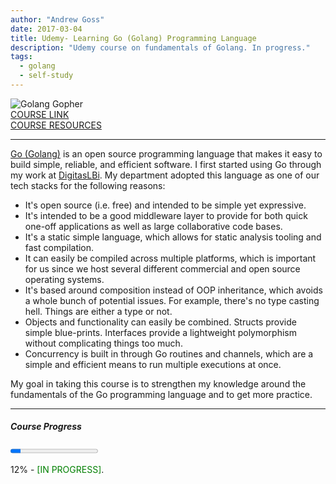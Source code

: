 ```yaml
---
author: "Andrew Goss"
date: 2017-03-04
title: Udemy- Learning Go (Golang) Programming Language
description: "Udemy course on fundamentals of Golang. In progress."
tags:
  - golang
  - self-study
---
```

![Golang Gopher](/img/post/golang_gopher.png "Golang Gopher")<br>
<a href="https://www.udemy.com/learn-how-to-code/learn/" target="_blank">COURSE LINK</a><br>
<a href="https://docs.google.com/document/d/18-0u5CvNIr83oOfMXPoM4klVFASXGl3Vvua1wBGMIoQ/" target="_blank">COURSE RESOURCES</a>
<hr>
<a href="https://golang.org" target="_blank">Go (Golang)</a> is an open source programming language that makes it easy to build simple, reliable, and efficient software. I first started using Go through my work at <a href="http://www.digitaslbi.com/us" target="_blank">DigitasLBi</a>. My department adopted this language as one of our tech stacks for the following reasons:

* It's open source (i.e. free) and intended to be simple yet expressive.
* It's intended to be a good middleware layer to provide for both quick one-off applications as well as large collaborative code bases.
* It's a static simple language, which allows for static analysis tooling and fast compilation.
* It can easily be compiled across multiple platforms, which is important for us since we host several different commercial and open source operating systems.
* It's based around composition instead of OOP inheritance, which avoids a whole bunch of potential issues. For example, there's no type casting hell. Things are either a type or not.
* Objects and functionality can easily be combined. Structs provide simple blue-prints. Interfaces provide a lightweight polymorphism without complicating things too much.
* Concurrency is built in through Go routines and channels, which are a simple and efficient means to run multiple executions at once.

My goal in taking this course is to strengthen my knowledge around the fundamentals of the Go programming language and to get more practice.

<hr>

##### Course Progress
<progress max="1.0" value="0.12"></progress>

12% - <font color="green">[IN PROGRESS]</font>.

<!--<a href="https://github.com/andrewrgoss/" class="btn" target="_blank">View my code on GitHub</a>-->